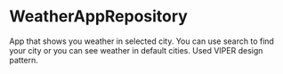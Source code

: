 # WeatherAppRepository

App that shows you weather in selected city. You can use search to find your city or you can see weather in default cities. Used VIPER design pattern. 

